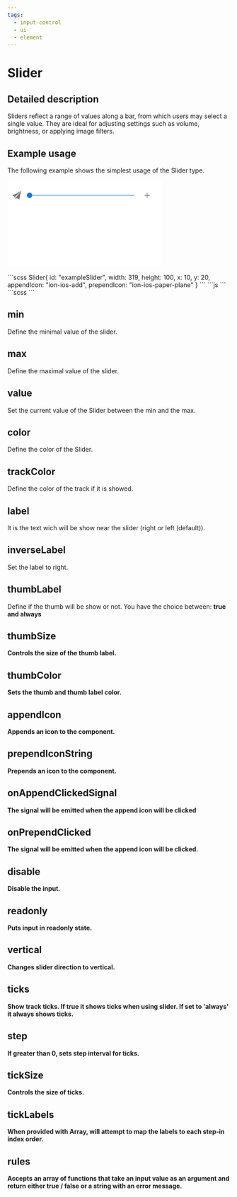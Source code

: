 ```yaml
---
tags:
  - input-control
  - ui
  - element
---
```

# Slider

## Detailed description
Sliders reflect a range of values along a bar, from which users may select a single value. They are ideal for adjusting settings such as volume, brightness, or applying image filters.

## Example usage
The following example shows the simplest usage of the Slider type.

![alt text](./Slider.gif)

<code-group>
<code-block title=".at" active>
```scss
Slider{  
  id: "exampleSlider",
  width: 319,
  height: 100,
  x: 10,
  y: 20,
  appendIcon: "ion-ios-add",
  prependIcon: "ion-ios-paper-plane"
}
```
</code-block>

<code-block title=".atObj">
```js
```
</code-block>

<code-block title=".atStyle">
```scss
```
</code-block>
</code-group>

## min <Badge text="int" type="tip" vertical="middle"/>
Define the minimal value of the slider.

## max <Badge text="int" type="tip" vertical="middle"/>
Define the maximal value of the slider.

## value <Badge text="int" type="tip" vertical="middle"/>
Set the current value of the Slider between the min and the max.

## color <Badge text="color" type="tip" vertical="middle"/>
Define the color of the Slider.

## trackColor <Badge text="color" type="tip" vertical="middle"/>
Define the color of the track if it is showed.

## label <Badge text="String" type="tip" vertical="middle"/>
It is the text wich will be show near the slider (right or left (default)).

## inverseLabel <Badge text="bool" type="tip" vertical="middle"/>
Set the label to right.

## thumbLabel <Badge text="bool|String" type="tip" vertical="middle"/>
Define if the thumb will be show or not. You have the choice between: <b>true<b> and <b>always<b>

## thumbSize <Badge text="int" type="tip" vertical="middle"/>
Controls the size of the thumb label.

## thumbColor <Badge text="color" type="tip" vertical="middle"/>
Sets the thumb and thumb label color.

## appendIcon <Badge text="String" type="tip" vertical="middle"/>
Appends an icon to the component.

## prependIconString <Badge text="String" type="tip" vertical="middle"/>
Prepends an icon to the component.

## onAppendClickedSignal <Badge text="Signal (Js)" type="tip" vertical="middle"/>
The signal will be emitted when the append icon will be clicked

## onPrependClicked <Badge text="Signal (Js)" type="tip" vertical="middle"/>
The signal will be emitted when the append icon will be clicked.

## disable <Badge text="bool" type="tip" vertical="middle"/>
Disable the input.

## readonly <Badge text="bool" type="tip" vertical="middle"/>
Puts input in readonly state.

## vertical <Badge text="bool" type="tip" vertical="middle"/>
Changes slider direction to vertical.

## ticks <Badge text="bool" type="tip" vertical="middle"/>
Show track ticks. If true it shows ticks when using slider. If set to 'always' it always shows ticks.

## step <Badge text="int" type="tip" vertical="middle"/>
If greater than 0, sets step interval for ticks.

## tickSize <Badge text="int" type="tip" vertical="middle"/>
Controls the size of ticks.

## tickLabels <Badge text="Array" type="tip" vertical="middle"/>
When provided with Array, will attempt to map the labels to each step-in index order.

## rules <Badge text="Array" type="tip" vertical="middle"/>
Accepts an array of functions that take an input value as an argument and return either true / false or a string with an error message.